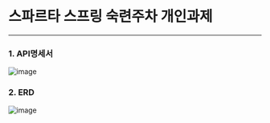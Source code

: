 # 스파르타 스프링 숙련주차 개인과제
---
### 1. API명세서
![image](https://github.com/user-attachments/assets/0e0633cf-f0a4-498c-8473-dc02d86c9ea0)

### 2. ERD
![image](https://github.com/user-attachments/assets/f0d1520c-589b-4926-b871-d11923ccbd81)